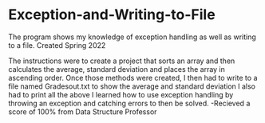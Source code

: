 # Exception-and-Writing-to-File
The program shows my knowledge of exception handling as well as writing to a file. Created Spring 2022

The instructions were to create a project that sorts an array and then calculates the average, standard deviation and places the array in ascending order.
Once those methods were created, I then had to write to a file named Gradesout.txt to show the average and standard deviation
I also had to print all the above 
I learned how to use exception handling by throwing an exception and catching errors to then be solved. 
-Recieved a score of 100% from Data Structure Professor 
